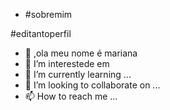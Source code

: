 - #sobremim

#editantoperfil
- 👋 ,ola meu nome é mariana
- 👀 I’m interestede  em
- 🌱 I’m currently learning ...
- 💞️ I’m looking to collaborate on ...
- 📫 How to reach me ...

<!---
bragamari/bragamari is a ✨ special ✨ repository because its `README.md` (this file) appears on your GitHub profile.
You can click the Preview link to take a look at your changes.
--->
